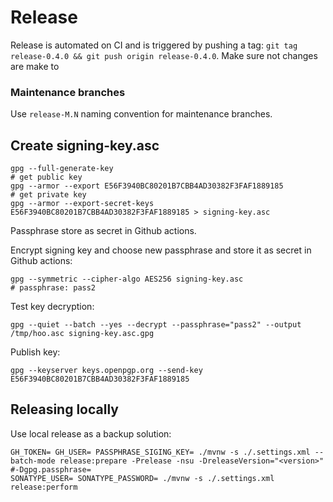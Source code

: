 # Release

Release is automated on CI and is triggered by pushing a tag: `git tag release-0.4.0 && git push origin release-0.4.0`.
Make sure not changes are make to 

### Maintenance branches

Use `release-M.N` naming convention for maintenance branches.

## Create signing-key.asc

```
gpg --full-generate-key
# get public key
gpg --armor --export E56F3940BC80201B7CBB4AD30382F3FAF1889185 
# get private key
gpg --armor --export-secret-keys E56F3940BC80201B7CBB4AD30382F3FAF1889185 > signing-key.asc
```
Passphrase store as secret in Github actions.

Encrypt signing key and choose new passphrase and store it as secret in Github actions:
```
gpg --symmetric --cipher-algo AES256 signing-key.asc
# passphrase: pass2
```

Test key decryption:
```
gpg --quiet --batch --yes --decrypt --passphrase="pass2" --output /tmp/hoo.asc signing-key.asc.gpg
```

Publish key:
```
gpg --keyserver keys.openpgp.org --send-key E56F3940BC80201B7CBB4AD30382F3FAF1889185
```

## Releasing locally

Use local release as a backup solution:

```
GH_TOKEN= GH_USER= PASSPHRASE_SIGING_KEY= ./mvnw -s ./.settings.xml --batch-mode release:prepare -Prelease -nsu -DreleaseVersion="<version>" #-Dgpg.passphrase=
SONATYPE_USER= SONATYPE_PASSWORD= ./mvnw -s ./.settings.xml release:perform
```
